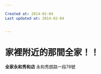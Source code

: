 ```yaml
---

Created at: 2014-02-04
Last updated at: 2014-02-04


---
```


# 家裡附近的那間全家！！


**全家永和秀和店**
永和秀朗路一段78號

